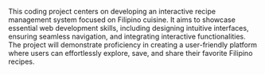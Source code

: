 This coding project centers on developing an interactive recipe management system focused on Filipino cuisine. It aims to showcase essential web development skills, including designing intuitive interfaces, ensuring seamless navigation, and integrating interactive functionalities. The project will demonstrate proficiency in creating a user-friendly platform where users can effortlessly explore, save, and share their favorite Filipino recipes.